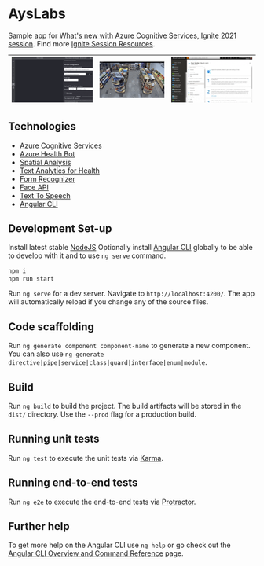 # AysLabs

Sample app for [What's new with Azure Cognitive Services, Ignite 2021 session](https://myignite.microsoft.com/sessions/6f88c4fd-684e-431b-a5eb-1f101a0aba51?WT.mc_id=aiml-13738-ayyonet). Find more [Ignite Session Resources](https://www.microsoft.com/en-us/devrel/cognitiveservices?WT.mc_id=aiml-13738-ayyonet). 


| [![Form Recognizer Detecting IDs](/images/formRecognizerId.gif)](https://docs.microsoft.com/en-us/azure/cognitive-services/form-recognizer/whats-new?WT.mc_id=aiml-17450-ayyonet) |  [![Azure Spatial Analysis Distance Measuring](/images/spatialAnalysis.gif)](https://docs.microsoft.com/en-us/azure/cognitive-services/computer-vision/intro-to-spatial-analysis-public-preview?WT.mc_id=aiml-17450-ayyonet) | [![Face API - Face Mask Detection](/images/FaceAPIMaskDetection.gif)](https://youtu.be/qiLBB4QkOH0) |
|:-- |:-- |:-- | 

## Technologies

* [Azure Cognitive Services](https://docs.microsoft.com/en-us/azure/cognitive-services/?WT.mc_id=aiml-17450-ayyonet)
* [Azure Health Bot](https://docs.microsoft.com/azure/health-bot/?WT.mc_id=aiml-13738-ayyonet)
* [Spatial Analysis](https://docs.microsoft.com/en-us/azure/cognitive-services/computer-vision/intro-to-spatial-analysis-public-preview?WT.mc_id=aiml-13738-ayyonet)
* [Text Analytics for Health](https://docs.microsoft.com/azure/cognitive-services/text-analytics/how-tos/text-analytics-for-health?tabs=ner&WT.mc_id=aiml-13738-ayyonet)
* [Form Recognizer](https://docs.microsoft.com/en-us/azure/cognitive-services/form-recognizer/whats-new?WT.mc_id=aiml-13738-ayyonet)
* [Face API](https://docs.microsoft.com/en-us/azure/cognitive-services/face/releasenotes?WT.mc_id=aiml-13738-ayyonet)
* [Text To Speech](https://docs.microsoft.com/en-us/azure/cognitive-services/speech-service/index-text-to-speech?WT.mc_id=aiml-13738-ayyonet)
* [Angular CLI](https://github.com/angular/angular-cli)

## Development Set-up

Install latest stable [NodeJS](https://nodejs.org/en/download/current/)
Optionally install [Angular CLI](https://github.com/angular/angular-cli) globally to be able to develop with it and to use `ng serve` command.

```
npm i
npm run start
```

Run `ng serve` for a dev server. Navigate to `http://localhost:4200/`. The app will automatically reload if you change any of the source files.

## Code scaffolding

Run `ng generate component component-name` to generate a new component. You can also use `ng generate directive|pipe|service|class|guard|interface|enum|module`.

## Build

Run `ng build` to build the project. The build artifacts will be stored in the `dist/` directory. Use the `--prod` flag for a production build.

## Running unit tests

Run `ng test` to execute the unit tests via [Karma](https://karma-runner.github.io).

## Running end-to-end tests

Run `ng e2e` to execute the end-to-end tests via [Protractor](http://www.protractortest.org/).

## Further help

To get more help on the Angular CLI use `ng help` or go check out the [Angular CLI Overview and Command Reference](https://angular.io/cli) page.
